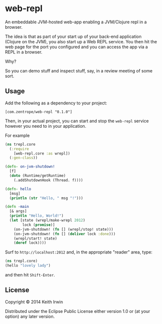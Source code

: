 # web-repl

An embeddable JVM-hosted web-app enabling a JVM/Clojure repl in a
browser.

The idea is that as part of your start up of your back-end application
(Clojure on the JVM), you also start up a Web REPL service. You then
hit the web page for the port you configured and you can access the
app via a REPL in a browser.

Why?

So you can demo stuff and inspect stuff, say, in a review meeting of
some sort.

## Usage

Add the following as a dependency to your project:

    [com.zentrope/web-repl "0.1.0"]

Then, in your actual project, you can start and stop the `web-repl`
service however you need to in your application.

For example

```clojure
(ns trepl.core
  (:require
    [web-repl.core :as wrepl])
  (:gen-class))

(defn- on-jvm-shutdown!
  [f]
  (doto (Runtime/getRuntime)
    (.addShutdownHook (Thread. f))))

(defn- hello
  [msg]
  (println (str "Hello, " msg "!")))

(defn -main
  [& args]
  (println "Hello, World!")
  (let [state (wrepl/make-wrepl 2012)
        lock (promise)]
    (on-jvm-shutdown! (fn [] (wrepl/stop! state)))
    (on-jvm-shutdown! (fn [] (deliver lock :done)))
    (wrepl/start! state)
    (deref lock))))
```

Surf to `http://localhost:2012` and, in the appropriate "reader" area,
type:

```clojure
(ns trepl.core)
(hello "lovely lady")
```

and then hit `Shift-Enter`.

## License

Copyright &copy; 2014 Keith Irwin

Distributed under the Eclipse Public License either version 1.0 or (at
your option) any later version.

